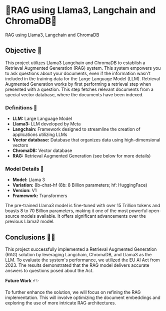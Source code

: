 # 🌟RAG using Llama3, Langchain and ChromaDB💎
RAG using Llama3, Langchain and ChromaDB

## Objective 🎯

This project utilizes Llama3 Langchain and ChromaDB to establish a Retrieval Augmented Generation (RAG) system. This system empowers you to ask questions about your documents, even if the information wasn't included in the training data for the Large Language Model (LLM). Retrieval Augmented Generation works by first performing a retrieval step when presented with a question. This step fetches relevant documents from a special vector database, where the documents have been indexed.

### Definitions 📝

* **LLM:** Large Language Model
* **Llama3:** LLM developed by Meta
* **Langchain:** Framework designed to streamline the creation of applications utilizing LLMs
* **Vector database:** Database that organizes data using high-dimensional vectors
* **ChromaDB:** Vector database
* **RAG:** Retrieval Augmented Generation (see below for more details)

### Model Details 🌟

* **Model:** Llama 3
* **Variation:** 8b-chat-hf (8b: 8 Billion parameters; hf: HuggingFace)
* **Version:** V1
* **Framework:** Transformers

The pre-trained Llama3 model is fine-tuned with over 15 Trillion tokens and boasts 8 to 70 Billion parameters, making it one of the most powerful open-source models available. It offers significant advancements over the previous Llama2 model.


## Conclusions 💯🔥

This project successfully implemented a Retrieval Augmented Generation (RAG) solution by leveraging Langchain, ChromaDB, and Llama3 as the LLM. To evaluate the system's performance, we utilized the EU AI Act from 2023. The results demonstrated that the RAG model delivers accurate answers to questions posed about the Act.

**Future Work** ⚡✨

To further enhance the solution, we will focus on refining the RAG implementation. This will involve optimizing the document embeddings and exploring the use of more intricate RAG architectures.

